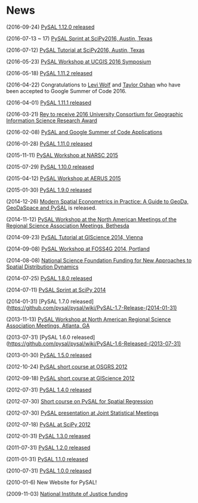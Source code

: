 News
====

(2016-09-24) [PySAL 1.12.0 released](https://github.com/pysal/pysal/releases/tag/v1.12.0)

(2016-07-13 ~ 17) [PySAL Sprint at SciPy2016, Austin, Texas](https://github.com/pysal/pysal/wiki/Sprint:-Scipy-2016)

(2016-07-12) [PySAL Tutorial at SciPy2016, Austin, Texas](http://scipy2016.scipy.org/ehome/146062/332960/)

(2016-05-23) [PySAL Workshop at UCGIS 2016 Symposium](http://ucgis.org/event-item/workshops-2#PySAL)

(2016-05-18) [PySAL 1.11.2 released](https://github.com/pysal/pysal/releases/tag/v1.11.2)
 
(2016-04-22) Congratulations to [Levi
Wolf](https://summerofcode.withgoogle.com/dashboard/project/6298483845758976/details/) and [Taylor
Oshan](https://summerofcode.withgoogle.com/dashboard/organization/4890191244296192/proposal/6624154740588544/) who have been
accepted to Google Summer of Code 2016.

(2016-04-01) [PySAL 1.11.1 released](https://github.com/pysal/pysal/releases/tag/v1.11.1)

(2016-03-21) [Rey to receive 2016 University Consortium for Geographic Information
Science Research Award](http://ucgis.org/ucgis-awards/serge-rey)

(2016-02-08) [PySAL and Google Summer of Code Applications](https://github.com/pysal/pysal/wiki/Google-Summer-of-Code-2016)

(2016-01-28) [PySAL 1.11.0 released](https://github.com/pysal/pysal/releases/tag/v1.11.0)

(2015-11-11) [PySAL Workshop at NARSC 2015](http://www.narsc.org/newsite/conference/workshops-and-tutorials/)

(2015-07-29) [PySAL 1.10.0 released](https://github.com/pysal/pysal/releases/tag/v1.10)

(2015-04-12) [PySAL Workshop at AERUS 2015](https://sites.google.com/site/midwestgradsummit/events)

(2015-01-30) [PySAL 1.9.0 released](http://PySAL.readthedocs.org/en/v1.9/users/installation.html)

(2014-12-26) [Modern Spatial Econometrics in Practice: A Guide to GeoDa, GeoDaSpace and PySAL](http://www.amazon.com/Modern-Spatial-Econometrics-Practice-GeoDaSpace-ebook/dp/B00RI9I44K) is released.

(2014-11-12)  [PySAL Workshop at the North American Meetings of the Regional Science Association Meetings, Bethesda](http://www.narsc.org/newsite/?page_id=67)

(2014-09-23) [PySAL Tutorial at GIScience 2014,
Vienna](http://www.giscience.org/workshops_tutorials.html)

(2014-09-08) [PySAL Workshop at FOSS4G 2014,
Portland](https://2014.foss4g.org/schedule/workshops/#wshop-content-568)

(2014-08-08) [National Science Foundation Funding for New Approaches to Spatial Distribution Dynamics](https://geoplan.asu.edu/research-projects/new-approaches-spatial-distribution-dynamics)

(2014-07-25) [PySAL 1.8.0 released](http://PySAL.readthedocs.org/en/v1.8/users/installation.html)

(2014-07-11) [PySAL Sprint at SciPy 2014](https://conference.scipy.org/scipy2014/schedule/presentation/1781/)

(2014-01-31) [PySAL 1.7.0
released](https://github.com/pysal/pysal/wiki/PySAL-1.7-Release-(2014-01-31)

(2013-11-13) [PySAL Workshop at North American Regional Science Association Meetings, Atlanta,
GA](http://www.narsc.org/newsite/?page_id=2547)

(2013-07-31) [PySAL 1.6.0
released](https://github.com/pysal/pysal/wiki/PySAL-1.6-Released-(2013-07-31)

(2013-01-30) [PySAL 1.5.0
released](http://code.google.com/p/pysal/wiki/Announce1_5)

(2012-10-24) [PySAL short course at OSGRS
2012](https://twitter.com/OGRS2012/status/261106998861504512)

(2012-09-18) [PySAL short course at GIScience
2012](http://www.giscience.org/workshops.html)

(2012-07-31) [PySAL 1.4.0
released](http://code.google.com/p/pysal/wiki/Announce1_4)

(2012-07-30) [Short course on PySAL for Spatial
Regression](https://www.geodapress.com/workshops/spatial-regression#description)

(2012-07-30) [PySAL presentation at Joint Statistical
Meetings](https://www.amstat.org/meetings/jsm/2012/onlineprogram/AbstractDetails.cfm?abstractid=303498)

(2012-07-18) [PySAL at SciPy
2012](http://conference.scipy.org/scipy2012/schedule/conf_schedule_1.php)

(2012-01-31) [PySAL 1.3.0
released](http://code.google.com/p/pysal/wiki/Announce1_3)

(2011-07-31) [PySAL 1.2.0
released](http://code.google.com/p/pysal/wiki/Announce1_2)

(2011-01-31) [PySAL 1.1.0
released](http://code.google.com/p/pysal/wiki/Announce1_1)

(2010-07-31) [PySAL 1.0.0
released](http://code.google.com/p/pysal/wiki/Announce1_0)

(2010-01-6) New Website for PySAL!

(2009-11-03) [National Institute of Justice
funding](http://geoplan.asu.edu/node/3855)
